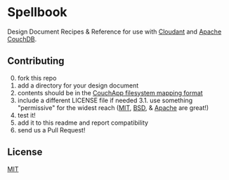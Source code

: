 # Spellbook

Design Document Recipes &amp; Reference for use with
[Cloudant](http://cloudant.com/) and [Apache CouchDB](http://couchdb.apache.org/).

## Contributing

0. fork this repo
1. add a directory for your design document
2. contents should be in the [CouchApp filesystem mapping format](http://couchapp.org/page/filesystem-mapping)
3. include a different LICENSE file if needed
3.1. use something "permissive" for the widest reach ([MIT](http://choosealicense.com/licenses/mit/),
[BSD](http://choosealicense.com/licenses/bsd/), & [Apache](http://choosealicense.com/licenses/apache/) are great!)
4. test it!
5. add it to this readme and report compatibility
6. send us a Pull Request!

## License

[MIT](http://opensource.org/licenses/mit)
